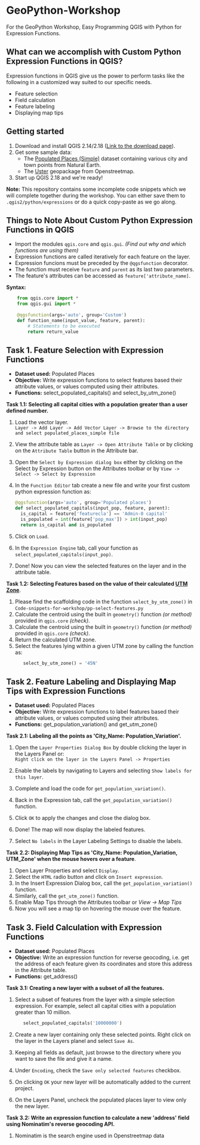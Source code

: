 # GeoPython-Workshop
For the GeoPython Workshop, Easy Programming QGIS with Python for Expression Functions. 

## What can we accomplish with Custom Python Expression Functions in QGIS?
  Expression functions in QGIS give us the power to perform tasks like the following in a customized way suited to our specific needs.  
  * Feature selection
  * Field calculation
  * Feature labeling
  * Displaying map tips
  
## Getting started

1. Download and install QGIS 2.14/2.18 ([Link to the download page](http://www.qgis.org/en/site/forusers/download.html)).
2. Get some sample data:
    * The [Populated Places (Simple)](http://www.naturalearthdata.com/downloads/50m-cultural-vectors/50m-populated-places/) dataset containing various city and town points from Natural Earth.
    * The [Uster]() geopackage from Openstreetmap.   
3. Start up QGIS 2.18 and we're ready!

**Note:** This repository contains some incomplete code snippets which we will complete together during the workshop. You can either save them to `.qgis2/python/expressions` or do a quick copy-paste as we go along. 

## Things to Note About Custom Python Expression Functions in QGIS

* Import the modules `qgis.core` and `qgis.gui`. *(Find out why and which functions are using them)*
* Expression functions are called iteratively for each feature on the layer.
* Expression funcions must be preceded by the `@qgsfunction` decorator.
* The function must receive `feature` and `parent` as its last two parameters.
* The feature's attributes can be accessed as `feature['attribute_name]`. 

**Syntax:**

  ```python
      from qgis.core import *
      from qgis.gui import *
      
      @qgsfunction(args='auto', group='Custom')
      def function_name(input_value, feature, parent):
          # Statements to be executed 
          return return_value
  ```

## Task 1. Feature Selection with Expression Functions 
  
  - **Dataset used:** Populated Places
  - **Objective:** Write expression functions to select features based their attribute values, or values computed using their attributes.
  - **Functions:** select_populated_capitals() and select_by_utm_zone() 

**Task 1.1: Selecting all capital cities with a population greater than a user defined number.**  
 
 1. Load the vector layer.  
    `Layer -> Add Layer -> Add Vector Layer -> Browse to the directory and select populated_places_simple file`
    
 2. View the attribute table as `Layer -> Open Attribute Table` or by clicking on the `Attribute Table` button in the Attribute bar.
 
 3. Open the `Select by Expression dialog box` either by clicking on the Select by Expression button on the Attributes toolbar or by
    `View -> Select -> Select by Expression`
    
 4. In the `Function Editor` tab create a new file and write your first custom python expression function as:
 
    ```python
    @qgsfunction(args='auto', group='Populated places')
    def select_populated_capitals(input_pop, feature, parent):
      is_capital = feature['featurecla'] == 'Admin-0 capital'
      is_populated = int(feature['pop_max']) > int(input_pop)
      return is_capital and is_populated
    ```
    
  5. Click on `Load`.
  
  6. In the `Expression Engine` tab, call your function as `select_populated_capitals(input_pop)`.
  
  7. Done! Now you can view the selected features on the layer and in the attribute table.   

**Task 1.2: Selecting Features based on the value of their calculated [UTM Zone](http://www.dmap.co.uk/utmworld.htm)**.
  
  1. Please find the scaffolding code in the function `select_by_utm_zone()` in `Code-snippets-for-workshop/pp-select-features.py`
  2. Calculate the centroid using the built in `geometry()` function *(or method)* provided in `qgis.core` *(check)*.
  3. Calculate the centroid using the built in `geometry()` function *(or method)* provided in `qgis.core` *(check)*.
  4. Return the calculated UTM zone.
  5. Select the features lying within a given UTM zone by calling the function as:
     ```python
        select_by_utm_zone() = '45N'
     ```  

## Task 2. Feature Labeling and Displaying Map Tips with Expression Functions 

  - **Dataset used:** Populated Places
  - **Objective:** Write expression functions to label features based their attribute values, or values computed using their attributes.
  - **Functions:** get_population_variation() and get_utm_zone()  
  
**Task 2.1: Labeling all the points as 'City_Name: Population_Variation'.**  
 
 1. Open the `Layer Properties Dialog Box` by double clicking the layer in the Layers Panel or:  
    `Right click on the layer in the Layers Panel -> Properties`
    
 2. Enable the labels by navigating to Layers and selecting `Show labels for this layer`.
 
 3. Complete and load the code for `get_population_variation()`.
    
 4. Back in the Expression tab, call the `get_population_variation()` function.
    
 5. Click `OK` to apply the changes and close the dialog box.
  
 6. Done! The map will now display the labeled features.
 
 7. Select `No labels` in the Layer Labeling Settings to disable the labels.

**Task 2.2: Displaying Map Tips as 'City_Name: Population_Variation, UTM_Zone' when the mouse hovers over a feature**.
  
  1. Open Layer Properties and select `Display`.
  2. Select the `HTML` radio button and click on `Insert expression`.
  3. In the Insert Expression Dialog box, call the `get_population_variation()` function.
  4. Similarly, call the `get_utm_zone()` function.
  5. Enable Map Tips through the Attributes toolbar or *View -> Map Tips*
  6. Now you will see a map tip on hovering the mouse over the feature. 


## Task 3. Field Calculation with Expression Functions 

  - **Dataset used:** Populated Places
  - **Objective:** Write an expression function for reverse geocoding, i.e. get the address of each feature given its coordinates and store this address in the Attribute table.
  - **Functions:** get_address()  
  
**Task 3.1: Creating a new layer with a subset of all the features.**  
 
 1. Select a subset of features from the layer with a simple selection expression. For example, select all capital cities with a population greater than 10 million.
     ```python
        select_populated_capitals('10000000')
     ```
 
 2. Create a new layer containing only these selected points. Right click on the layer in the Layers planel and select `Save As`.
 3. Keeping all fields as default, just browse to the directory where you want to save the file and give it a name.
 4. Under `Encoding`, check the `Save only selected features` checkbox.
 5. On clicking `OK` your new layer will be automatically added to the current project.
 6. On the Layers Panel, uncheck the populated places layer to view only the new layer.  

**Task 3.2: Write an expression function to calculate a new 'address' field using Nominatim's reverse geocoding API.**

 1. Nominatim is the search engine used in Openstreetmap data
